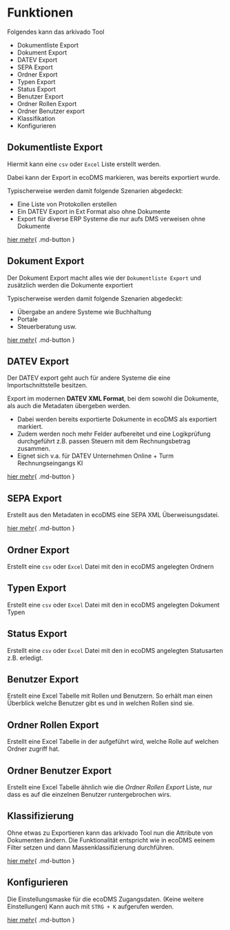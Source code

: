 # Funktionen

Folgendes kann das arkivado Tool

- Dokumentliste Export
- Dokument Export
- DATEV Export
- SEPA Export
- Ordner Export
- Typen Export
- Status Export
- Benutzer Export
- Ordner Rollen Export
- Ordner Benutzer export
- Klassifikation 
- Konfigurieren

## Dokumentliste Export
Hiermit kann eine ```csv``` oder ```Excel``` Liste erstellt werden. 

Dabei kann der Export in ecoDMS markieren, was bereits exportiert wurde. 

Typischerweise werden damit folgende Szenarien abgedeckt:

- Eine Liste von Protokollen erstellen
- Ein DATEV Export in Ext Format also ohne Dokumente
- Export für diverse ERP Systeme die nur aufs DMS verweisen ohne Dokumente

[hier mehr](<../3. Konfiguration/003config_doclist.md>){ .md-button }
  


## Dokument Export
Der Dokument Export macht alles wie der  ```Dokumentliste Export``` und zusätzlich werden die Dokumente exportiert

Typischerweise werden damit folgende Szenarien abgedeckt:

- Übergabe an andere Systeme wie Buchhaltung
- Portale
- Steuerberatung usw.

[hier mehr](<../3. Konfiguration/004config_docexport.md>){ .md-button }


## DATEV Export
Der DATEV export geht auch für andere Systeme die eine Importschnittstelle besitzen. 

Export im modernen **DATEV XML Format**, bei dem sowohl die Dokumente, als auch die Metadaten übergeben werden.

- Dabei werden bereits exportierte Dokumente in ecoDMS als exportiert markiert. 
- Zudem werden noch mehr Felder aufbereitet und eine Logikprüfung durchgeführt z.B. passen Steuern mit dem Rechnungsbetrag zusammen.
- Eignet sich v.a. für DATEV Unternehmen Online  + Turm Rechnungseingangs KI

[hier mehr](<../3. Konfiguration/005config_datevexport.md>){ .md-button }


## SEPA Export 

Erstellt aus den Metadaten in ecoDMS eine SEPA XML Überweisungsdatei.

[hier mehr](<../3. Konfiguration/006config_sepaexport.md>){ .md-button }

## Ordner Export 

Erstellt eine ```csv``` oder ```Excel``` Datei mit den in ecoDMS angelegten Ordnern 


## Typen Export
Erstellt eine ```csv``` oder ```Excel``` Datei mit den in ecoDMS angelegten Dokument Typen

## Status Export 
Erstellt eine ```csv``` oder ```Excel``` Datei mit den in ecoDMS angelegten Statusarten z.B. erledigt. 

## Benutzer Export
Erstellt eine Excel Tabelle mit Rollen und Benutzern. So erhält man einen Überblick welche Benutzer gibt es und in welchen Rollen sind sie. 

## Ordner Rollen Export
Erstellt eine Excel Tabelle in der aufgeführt wird, welche Rolle auf welchen Ordner zugriff hat.

## Ordner Benutzer Export
Erstellt eine Excel Tabelle ähnlich wie die *Ordner Rollen Export* Liste, nur dass es auf die einzelnen Benutzer runtergebrochen wirs. 

## Klassifizierung

Ohne etwas zu Exportieren kann das arkivado Tool nun die Attribute von Dokumenten ändern. 
Die Funktionalität entspricht wie in ecoDMS eeinem Filter setzen und dann Massenklassifizierung durchführen. 

[hier mehr](<../3. Konfiguration/007config_klassifizierung.md>){ .md-button } 

## Konfigurieren
Die Einstellungsmaske für die ecoDMS Zugangsdaten. (Keine weitere  Einstellungen)
Kann auch mit ``` STRG + K ``` aufgerufen werden.

[hier mehr](<../5. Wissenswertes/FAQ/EcoDMS Zugangangsdaten ändern.md>){ .md-button }